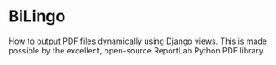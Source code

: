 # BiLingo
How to output PDF files dynamically using Django views. This is made possible by the excellent, open-source ReportLab Python PDF library.
